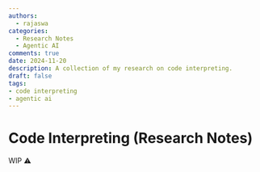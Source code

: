 ```yaml
---
authors:
  - rajaswa
categories:
  - Research Notes
  - Agentic AI
comments: true
date: 2024-11-20
description: A collection of my research on code interpreting.
draft: false
tags:
- code interpreting
- agentic ai
---
```


# Code Interpreting (Research Notes)
WIP :warning: